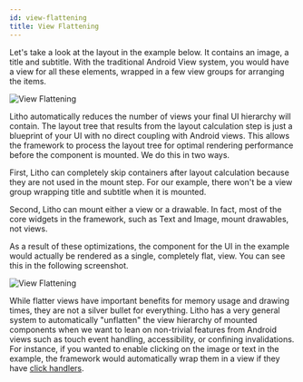```yaml
---
id: view-flattening
title: View Flattening
---
```


Let's take a look at the layout in the example below. It contains an image, a title and subtitle. With the traditional Android View system, you would have a view for all these elements, wrapped in a few view groups for arranging the items.

![View Flattening](/images/viewflatteningnobounds.jpeg)

Litho automatically reduces the number of views your final UI hierarchy will contain. The layout tree that results from the layout calculation step is just a blueprint of your UI with no direct coupling with Android views. This allows the framework to process the layout tree for optimal rendering performance before the component is mounted.
We do this in two ways.

First, Litho can completely skip containers after layout calculation because they are not used in the mount step. For our example, there won't be a view group wrapping title and subtitle when it is mounted.

Second, Litho can mount either a view or a drawable. In fact, most of the core widgets in the framework, such as Text and Image, mount drawables, not views.

As a result of these optimizations, the component for the UI in the example would actually be rendered as a single, completely flat, view. You can see this in the following screenshot.

![View Flattening](/images/viewflattening.png)

While flatter views have important benefits for memory usage and drawing times, they are not a silver bullet for everything. Litho has a very general system to automatically "unflatten" the view hierarchy of mounted components when we want to lean on non-trivial features from Android views such as touch event handling, accessibility, or confining invalidations. For instance, if you wanted to enable clicking on the image or text in the example, the framework would automatically wrap them in a view if they have [click handlers](/docs/mainconcepts/coordinate-state-actions/events#callbacks).
